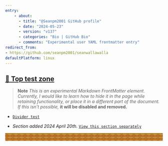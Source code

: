 ```yaml
---
entry:
    - about:
      - title: "@Seanpm2001 GitHub profile"
      - date: "2024-05-23"
      - version: "v137"
      - categories: "Bio | GitHub Bio"
      - comments: "Experimental user YAML frontmatter entry"
redirect_from:
- https://github.com/seanpm2001/seanwallawalla    
defaultPlatform: linux
---
```


## [🚧️ Top test zone](#-Top-test-zone)

> **Note** _This is an experimental Markdown FrontMatter element. Currently, I would like to learn how to hide it in the page while retaining functionality, or place it in a different part of the document. If this isn't possible,_ **it will be disabled and removed.**

- [`Divider test`](/Segments/Divider-test/README.md)

<!--
---
layout: post
title:  ""
date:   2024-04-20
version:   V104
categories: bio
---
!-->

<!-- *** !-->

- _Section added 2024 April 20th._ [`View this section separately`](/Segments/Top-test-zone/README.md)

<img src="/Graphics/Dividers/PNG/Wood-Of-Some-Sort-Divider_2500x250_V1_HighCompression.png" alt="Wood of some sort divider" width="2500" height="25">
